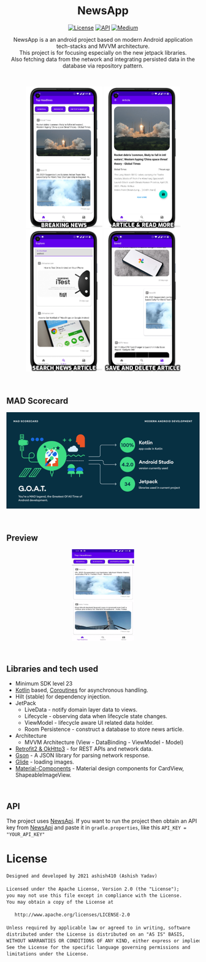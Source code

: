 <h1 align="center">NewsApp</h1>

<p align="center">
  <a href="https://opensource.org/licenses/Apache-2.0"><img alt="License" src="https://img.shields.io/badge/License-Apache%202.0-blue.svg"/></a>
  <a href="https://android-arsenal.com/api?level=23"><img alt="API" src="https://img.shields.io/badge/API-23%2B-brightgreen.svg?style=flat"/></a>
  <a href="https://ashish1.medium.com/"><img alt="Medium" src="https://skydoves.github.io/badges/Story-Medium.svg"/></a>
</p>

<p align="center">  
NewsApp is a an android project based on modern Android application tech-stacks and MVVM architecture.<br>This project is for focusing especially on the new jetpack libraries.<br>
Also fetching data from the network and integrating persisted data in the database via repository pattern.
</p>
<br>

<p align="center">
  <img alt="home" src="https://github.com/ashish410/NewsApp/blob/master/screenshots/home.png" width=200/>
  <img alt="article_and_save" src="https://github.com/ashish410/NewsApp/blob/master/screenshots/article_and_save.png" width=200/>
  <img alt="search" src="https://github.com/ashish410/NewsApp/blob/master/screenshots/search.png" width=200/>
  <img alt="save_and_delete" src="https://github.com/ashish410/NewsApp/blob/master/screenshots/save_and_delete.png" width=200/>
</p><br>

## MAD Scorecard
<p align="center"><img alt="mad_scorecard" src="https://github.com/ashish410/NewsApp/blob/master/screenshots/mad_scorecard.png" /></p>
<br>

## Preview
<p align="center"><img src="https://github.com/ashish410/NewsApp/blob/master/previews/app_preview.gif" align="center" width="32%"/> </p> <br>

## Libraries and tech used
- Minimum SDK level 23
- [Kotlin](https://kotlinlang.org/) based, [Coroutines](https://github.com/Kotlin/kotlinx.coroutines) for asynchronous handling.
- Hilt (stable) for dependency injection.
- JetPack
  - LiveData - notify domain layer data to views.
  - Lifecycle - observing data when lifecycle state changes.
  - ViewModel - lifecycle aware UI related data holder.
  - Room Persistence - construct a database to store news article.
- Architecture
  - MVVM Architecture (View - DataBinding - ViewModel - Model)
- [Retrofit2 & OkHttp3](https://github.com/square/retrofit) - for REST APIs and network data.
- [Gson](https://github.com/google/gson/) - A JSON library for parsing network response.
- [Glide](https://github.com/bumptech/glide) - loading images.
- [Material-Components](https://github.com/material-components/material-components-android) - Material design components for CardView, ShapeableImageView.
<br>

## API
The project uses [NewsApi](https://newsapi.org/). If you want to run the project then obtain an API key from [NewsApi](https://newsapi.org/) and paste it in ``gradle.properties``, like this ``API_KEY = "YOUR_API_KEY"``
<br>

# License
```xml
Designed and developed by 2021 ashish410 (Ashish Yadav)

Licensed under the Apache License, Version 2.0 (the "License");
you may not use this file except in compliance with the License.
You may obtain a copy of the License at

   http://www.apache.org/licenses/LICENSE-2.0

Unless required by applicable law or agreed to in writing, software
distributed under the License is distributed on an "AS IS" BASIS,
WITHOUT WARRANTIES OR CONDITIONS OF ANY KIND, either express or implied.
See the License for the specific language governing permissions and
limitations under the License.
```
